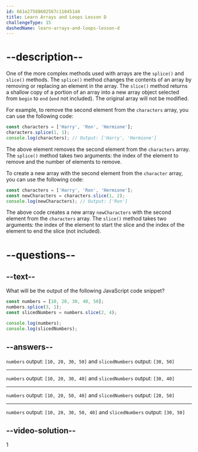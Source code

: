 ```yaml
---
id: 661e27588602567c118451d4
title: Learn Arrays and Loops Lesson D
challengeType: 15
dashedName: learn-arrays-and-loops-lesson-d
---
```

# --description--

One of the more complex methods used with arrays are the `splice()` and `slice()` methods. The `splice()` method changes the contents of an array by removing or replacing an element in the array. The `slice()` method returns a shallow copy of a portion of an array into a new array object selected from `begin` to `end` (`end` not included). The original array will not be modified.

For example, to remove the second element from the `characters` array, you can use the following code:

```JavaScript
const characters = ['Harry', 'Ron', 'Hermione'];
characters.splice(1, 1);
console.log(characters); // Output: ['Harry', 'Hermione']
```

The above element removes the second element from the `characters` array. The `splice()` method takes two arguments: the index of the element to remove and the number of elements to remove.


To create a new array with the second element from the `character` array, you can use the following code:

```JavaScript
const characters = ['Harry', 'Ron', 'Hermione'];
const newCharacters = characters.slice(1, 2);
console.log(newCharacters); // Output: ['Ron']
```

The above code creates a new array `newCharacters` with the second element from the `characters` array. The `slice()` method takes two arguments: the index of the element to start the slice and the index of the element to end the slice (not included).

# --questions--

## --text--

What will be the output of the following JavaScript code snippet?


```JavaScript
const numbers = [10, 20, 30, 40, 50];
numbers.splice(3, 1);
const slicedNumbers = numbers.slice(2, 4);

console.log(numbers);
console.log(slicedNumbers);
```

## --answers--

`numbers` output: `[10, 20, 30, 50]` and `slicedNumbers` output: `[30, 50]`

---

`numbers` output: `[10, 20, 30, 40]` and `slicedNumbers` output: `[30, 40]`

---

`numbers` output: `[10, 20, 50, 40]` and `slicedNumbers` output: `[20, 50]`

---

`numbers` output: `[10, 20, 30, 50, 40]` and `slicedNumbers` output: `[30, 50]`

## --video-solution--

1
